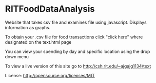 RITFoodDataAnalysis
===================

Website that takes csv file and examines file using javascript. Displays information as graphs.

To obtain your .csv file for food transactions click "click here" where designated on the text.html page

You can view your spending by day and specific location using the drop down menu

To view a live version of this site go to http://csh.rit.edu/~ajgajg1134/text 

License: http://opensource.org/licenses/MIT